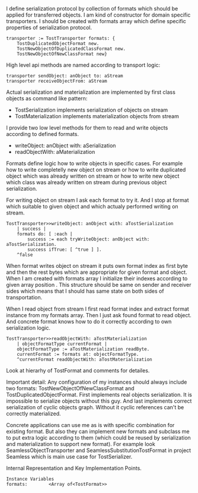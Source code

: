 I define serialization protocol by collection of formats which should be applied for transferred objects.
I am kind of constructor for domain specific transporters. I should be created with formats array which define specific properties of serialization protocol.

	transporter := TostTransporter formats: {
		TostDuplicatedObjectFormat new.
		TostNewObjectOfDuplicatedClassFormat new.
		TostNewObjectOfNewClassFormat new}

High level api methods are named according to transport logic:

	transporter sendObject: anObject to: aStream
	transporter receiveObjectFrom: aStream  

Actual serialization and materialization are implemented by first class objects as command like pattern:

- TostSerialization implements serialization of objects on stream
- TostMaterialization implements materialization objects from stream

I provide two low level methods for them to read and write objects according to defined formats.

- writeObject: anObject with: aSerialization
- readObjectWith: aMaterialization

Formats define logic how to write objects in specific cases. For example how to write completelly new object on stream or how to write duplicated object which was already written on stream or how to write new object which class was already written on stream during previous object serialization. 

For writing object on stream I ask each format to try it. And I stop at format which suitable to given object and which actualy performed writing on stream. 

	TostTransporter>>writeObject: anObject with: aTostSerialization
		| success |
		formats do: [ :each | 		 
			success := each tryWriteObject: anObject with: aTostSerialization.
			success ifTrue: [ ^true ] ].
		^false
	
When format writes object on stream it puts own format index as first byte and then the rest bytes which are appropriate for given format and object.
When I am created with formats array I initialize their indexes according to given array position . This structure should be same on sender and receiver sides which means that I should has same state on both sides of transportation.

When I read object from stream I first read format index and extract format instance from my formats array. Then I just ask found format to read object. And concrete format knows how to do it correctly according to own serialization logic.

	TostTransporter>>readObjectWith: aTostMaterialization
		| objectFormatType currentFormat |
		objectFormatType := aTostMaterialization readByte.	
		currentFormat := formats at: objectFormatType.
		^currentFormat readObjectWith: aTostMaterialization
	
Look at hierarhy of TostFormat and comments for detailes.

Important detail:
Any configuration of my instances should always include two formats: TostNewObjectOfNewClassFormat and TostDuplicatedObjectFormat. 
First implements real objects serialization. It is impossible to serialize objects without this guy. 
And last implements correct serialization of cyclic objects graph. Without it cyclic references can't be correctly materialized.

Concrete applications can use me as is with specific combination for existing format. But also they can implement new formats and subclass me to put extra logic according to them (which could be reused by serialization and materialization to support new format). For example look SeamlessObjectTransporter and SeamlessSubstitutionTostFormat in project Seamless which is main use case for TostSerializer.

Internal Representation and Key Implementation Points.

    Instance Variables
	formats:		<Array of<TostFormat>>